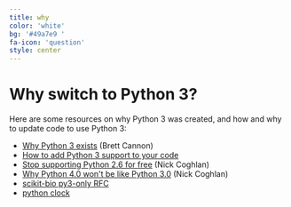 ```yaml
---
title: why
color: 'white'
bg: '#49a7e9 '
fa-icon: 'question'
style: center
---
```


# Why switch to Python 3?

Here are some resources on why Python 3 was created, and how and why to update
code to use Python 3:

- [Why Python 3 exists](http://www.snarky.ca/why-python-3-exists) (Brett Cannon)
- [How to add Python 3 support to your code](https://docs.python.org/3/howto/pyporting.html)
- [Stop supporting Python 2.6 for free](http://www.curiousefficiency.org/posts/2015/04/stop-supporting-python26.html) (Nick Coghlan)
- [Why Python 4.0 won't be like Python 3.0](http://www.curiousefficiency.org/posts/2014/08/python-4000.html) (Nick Coghlan)
- [scikit-bio py3-only RFC](https://github.com/biocore/scikit-bio-rfcs/blob/master/accepted/002-py3-only.md)
- [python clock](http://pythonclock.org/)
